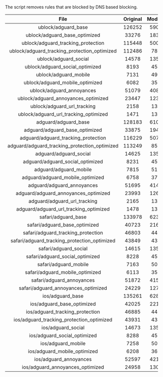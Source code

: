 The script removes rules that are blocked by DNS based blocking.


| File | Original | Modified |
|:----:|:-----:|:-----:|
| ublock/adguard_base | 126252 | 59094 |
| ublock/adguard_base_optimized | 33276 | 18393 |
| ublock/adguard_tracking_protection | 115448 | 50060 |
| ublock/adguard_tracking_protection_optimized | 112486 | 7865 |
| ublock/adguard_social | 14578 | 13511 |
| ublock/adguard_social_optimized | 8193 | 4545 |
| ublock/adguard_mobile | 7131 | 4993 |
| ublock/adguard_mobile_optimized | 6082 | 3565 |
| ublock/adguard_annoyances | 51079 | 40894 |
| ublock/adguard_annoyances_optimized | 23447 | 12344 |
| ublock/adguard_url_tracking | 2158 | 1307 |
| ublock/adguard_url_tracking_optimized | 1471 | 1304 |
| adguard/adguard_base | 128183 | 61077 |
| adguard/adguard_base_optimized | 33875 | 19407 |
| adguard/adguard_tracking_protection | 116229 | 50785 |
| adguard/adguard_tracking_protection_optimized | 113249 | 8577 |
| adguard/adguard_social | 14625 | 13565 |
| adguard/adguard_social_optimized | 8231 | 4588 |
| adguard/adguard_mobile | 7815 | 5173 |
| adguard/adguard_mobile_optimized | 6758 | 3738 |
| adguard/adguard_annoyances | 51695 | 41445 |
| adguard/adguard_annoyances_optimized | 23993 | 12639 |
| adguard/adguard_url_tracking | 2165 | 1314 |
| adguard/adguard_url_tracking_optimized | 1478 | 1311 |
| safari/adguard_base | 133978 | 62347 |
| safari/adguard_base_optimized | 40723 | 21670 |
| safari/adguard_tracking_protection | 46803 | 4482 |
| safari/adguard_tracking_protection_optimized | 43849 | 4340 |
| safari/adguard_social | 14615 | 13549 |
| safari/adguard_social_optimized | 8228 | 4575 |
| safari/adguard_mobile | 7163 | 5029 |
| safari/adguard_mobile_optimized | 6113 | 3595 |
| safari/adguard_annoyances | 51872 | 41546 |
| safari/adguard_annoyances_optimized | 24229 | 12717 |
| ios/adguard_base | 135261 | 62850 |
| ios/adguard_base_optimized | 42025 | 22172 |
| ios/adguard_tracking_protection | 46885 | 4490 |
| ios/adguard_tracking_protection_optimized | 43931 | 4348 |
| ios/adguard_social | 14673 | 13581 |
| ios/adguard_social_optimized | 8288 | 4589 |
| ios/adguard_mobile | 7258 | 5073 |
| ios/adguard_mobile_optimized | 6208 | 3636 |
| ios/adguard_annoyances | 52597 | 42166 |
| ios/adguard_annoyances_optimized | 24958 | 13024 |